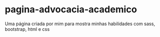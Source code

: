 # pagina-advocacia-academico
Uma página criada por mim para mostra minhas habilidades com sass, bootstrap, html e css
